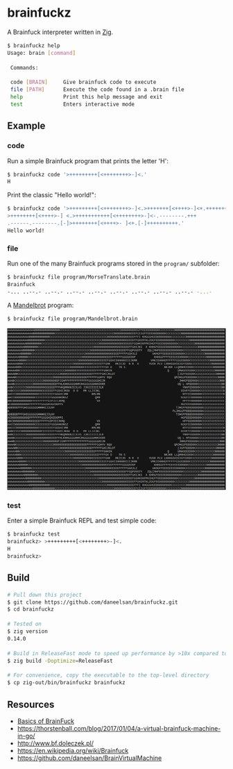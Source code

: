 # brainfuckz

A Brainfuck interpreter written in [Zig](https://ziglang.org/).

```bash
$ brainfuckz help
Usage: brain [command]

 Commands:

 code [BRAIN]     Give brainfuck code to execute
 file [PATH]      Execute the code found in a .brain file
 help             Print this help message and exit
 test             Enters interactive mode
```

## Example

### **code**

Run a simple Brainfuck program that prints the letter 'H':

```bash
$ brainfuckz code '>+++++++++[<++++++++>-]<.'
H
```

Print the classic "Hello world!":

```bash
$ brainfuckz code '>+++++++++[<++++++++>-]<.>+++++++[<++++>-]<+.+++++++..+++.[-]
>++++++++[<++++>-] <.>+++++++++++[<++++++++>-]<-.--------.+++
.------.--------.[-]>++++++++[<++++>- ]<+.[-]++++++++++.'
Hello world!
```

### **file**

Run one of the many Brainfuck programs stored in the `program/` subfolder:

```bash
$ brainfuckz file program/MorseTranslate.brain
Brainfuck
-... ..--.- ..--.- ..--.- ..--.- ..--.- ..--.- ..--.- ..--.- -...-
```

A [Mandelbrot](http://esoteric.sange.fi/brainfuck/utils/mandelbrot/) program:

```bash
$ brainfuckz file program/Mandelbrot.brain
```

![image](images/Mandelbrot.png)

### **test**

Enter a simple Brainfuck REPL and test simple code:

```bash
$ brainfuckz test
brainfuckz> >+++++++++[<++++++++>-]<.
H
brainfuckz>
```

## Build

```bash
# Pull down this project
$ git clone https://github.com/daneelsan/brainfuckz.git
$ cd brainfuckz

# Tested on
$ zig version
0.14.0

# Build in ReleaseFast mode to speed up performance by >10x compared to the default debug mode
$ zig build -Doptimize=ReleaseFast

# For convenience, copy the executable to the top-level directory
$ cp zig-out/bin/brainfuckz brainfuckz
```

## Resources

-   [Basics of BrainFuck](https://gist.github.com/roachhd/dce54bec8ba55fb17d3a.js)
-   https://thorstenball.com/blog/2017/01/04/a-virtual-brainfuck-machine-in-go/
-   http://www.bf.doleczek.pl/
-   https://en.wikipedia.org/wiki/Brainfuck
-   https://github.com/daneelsan/BrainVirtualMachine
